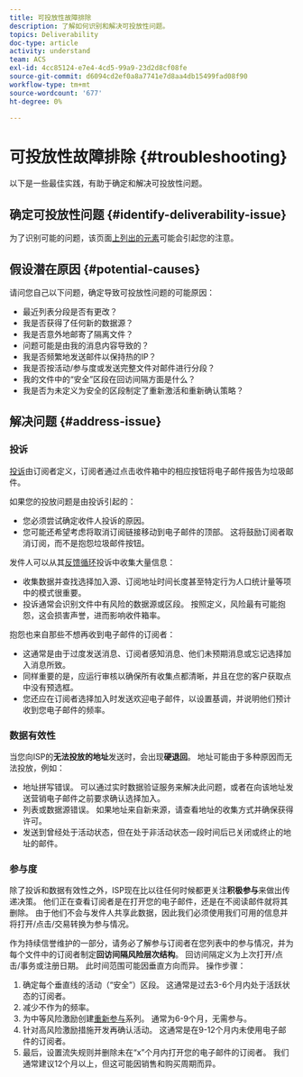 ```yaml
---
title: 可投放性故障排除
description: 了解如何识别和解决可投放性问题。
topics: Deliverability
doc-type: article
activity: understand
team: ACS
exl-id: 4cc85124-e7e4-4cd5-99a9-23d2d8cf08fe
source-git-commit: d6094cd2ef0a8a7741e7d8aa4db15499fad08f90
workflow-type: tm+mt
source-wordcount: '677'
ht-degree: 0%

---
```


# 可投放性故障排除 {#troubleshooting}

以下是一些最佳实践，有助于确定和解决可投放性问题。

## 确定可投放性问题 {#identify-deliverability-issue}

为了识别可能的问题，该页面[上列出的元素](/help/ongoing-monitoring.md)可能会引起您的注意。

<!--
Mailing or campaign metrics: unsubscribe, abuse complaint and/or bounce rates are higher than usual.
Subscriber activity: opens, clicks and/or transactions are lower than usual.
Seed accounts show filtered or non-delivered mailings.
-->

## 假设潜在原因 {#potential-causes}

请问您自己以下问题，确定导致可投放性问题的可能原因：

* 最近列表分段是否有更改？
* 我是否获得了任何新的数据源？
* 我是否意外地邮寄了隔离文件？
* 问题可能是由我的消息内容导致的？
* 我是否频繁地发送邮件以保持热的IP？
* 我是否按活动/参与度或发送完整文件对邮件进行分段？
* 我的文件中的“安全”区段在回访间隔方面是什么？
* 我是否为未定义为安全的区段制定了重新激活和重新确认策略？

## 解决问题 {#address-issue}

### 投诉

[投诉](/help/metrics/complaints.md)由订阅者定义，订阅者通过点击收件箱中的相应按钮将电子邮件报告为垃圾邮件。

如果您的投放问题是由投诉引起的：
* 您必须尝试确定收件人投诉的原因。
* 您可能还希望考虑将取消订阅链接移动到电子邮件的顶部。 这将鼓励订阅者取消订阅，而不是抱怨垃圾邮件按钮。

发件人可以从其[反馈循环](/help/transition-process/infrastructure.md#feedback-loops)投诉中收集大量信息：
* 收集数据并查找选择加入源、订阅地址时间长度甚至特定行为人口统计量等项中的模式很重要。
* 投诉通常会识别文件中有风险的数据源或区段。 按照定义，风险最有可能抱怨，这会损害声誉，进而影响收件箱率。

抱怨也来自那些不想再收到电子邮件的订阅者：
* 这通常是由于过度发送消息、订阅者感知消息、他们未预期消息或忘记选择加入消息所致。
* 同样重要的是，应运行审核以确保所有收集点都清晰，并且在您的客户获取点中没有预选框。
* 您还应在订阅者选择加入时发送欢迎电子邮件，以设置基调，并说明他们预计收到您电子邮件的频率。

### 数据有效性

当您向ISP的&#x200B;**无法投放的地址**&#x200B;发送时，会出现&#x200B;**硬退回**。 地址可能由于多种原因而无法投放，例如：
* 地址拼写错误。 可以通过实时数据验证服务来解决此问题，或者在向该地址发送营销电子邮件之前要求确认选择加入。
* 列表或数据源错误。 如果地址来自新来源，请查看地址的收集方式并确保获得许可。
* 发送到曾经处于活动状态，但在处于非活动状态一段时间后已关闭或终止的地址的邮件。

### 参与度

除了投诉和数据有效性之外，ISP现在比以往任何时候都更关注&#x200B;**积极参与**&#x200B;来做出传递决策。 他们正在查看订阅者是在打开您的电子邮件，还是在不阅读邮件就将其删除。 由于他们不会与发件人共享此数据，因此我们必须使用我们可用的信息并将打开/点击/交易转换为参与情况。

作为持续信誉维护的一部分，请务必了解参与订阅者在您列表中的参与情况，并为每个文件中的订阅者制定&#x200B;**回访间隔风险层次结构**。 回访间隔定义为上次打开/点击/事务或注册日期。 此时间范围可能因垂直方向而异。 操作步骤：

1. 确定每个垂直线的活动（“安全”）区段。 这通常是过去3-6个月内处于活跃状态的订阅者。
1. 减少不作为的频率。
1. 为中等风险激励创建[重新参与](/help/additional-resources/re-engagement.md)系列。 通常为6-9个月，无需参与。
1. 针对高风险激励措施开发再确认活动。 这通常是在9-12个月内未使用电子邮件的订阅者。
1. 最后，设置流失规则并删除未在“x”个月内打开您的电子邮件的订阅者。 我们通常建议12个月以上，但这可能因销售和购买周期而异。
